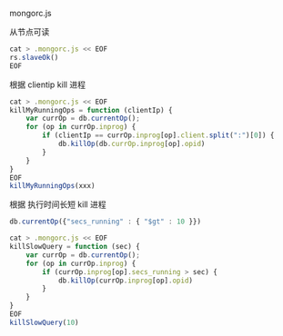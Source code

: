 mongorc.js 

从节点可读

```javascript
cat > .mongorc.js << EOF
rs.slaveOk()
EOF
```

根据 clientip kill 进程

```javascript
cat > .mongorc.js << EOF
killMyRunningOps = function (clientIp) {
    var currOp = db.currentOp();
    for (op in currOp.inprog) {
        if (clientIp == currOp.inprog[op].client.split(":")[0]) {
            db.killOp(db.currOp.inprog[op].opid)
        }
    }
}
EOF
killMyRunningOps(xxx)
```

根据 执行时间长短 kill 进程

```javascript
db.currentOp({"secs_running" : { "$gt" : 10 }})

cat > .mongorc.js << EOF
killSlowQuery = function (sec) {
    var currOp = db.currentOp();
    for (op in currOp.inprog) {
        if (currOp.inprog[op].secs_running > sec) {
            db.killOp(currOp.inprog[op].opid)
        }
    }
}
EOF
killSlowQuery(10)
```

